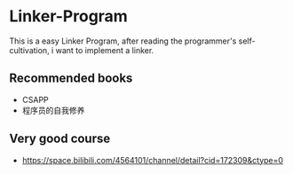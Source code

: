 # Linker-Program

This is a easy Linker Program, after reading the programmer's self-cultivation, i want to implement a linker.

## Recommended books

- CSAPP
- 程序员的自我修养

## Very good course 

- https://space.bilibili.com/4564101/channel/detail?cid=172309&ctype=0
